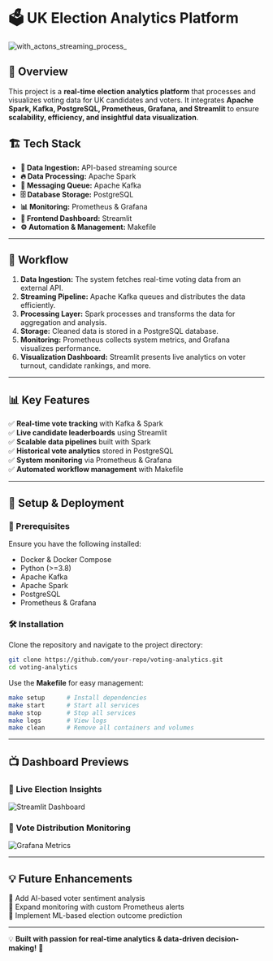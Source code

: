 # 🗳️ UK Election Analytics Platform

![with_actons_streaming_process_](https://github.com/user-attachments/assets/ba33e857-d838-4299-b87e-257789931d54)

## 🚀 Overview
This project is a **real-time election analytics platform** that processes and visualizes voting data for UK candidates and voters. It integrates **Apache Spark, Kafka, PostgreSQL, Prometheus, Grafana, and Streamlit** to ensure **scalability, efficiency, and insightful data visualization**.

## 🏗️ Tech Stack
- **📡 Data Ingestion:** API-based streaming source
- **🔥 Data Processing:** Apache Spark
- **📨 Messaging Queue:** Apache Kafka
- **🗄️ Database Storage:** PostgreSQL
- **📊 Monitoring:** Prometheus & Grafana
- **🎨 Frontend Dashboard:** Streamlit
- **⚙️ Automation & Management:** Makefile

---

## 🔄 Workflow
1. **Data Ingestion:** The system fetches real-time voting data from an external API.
2. **Streaming Pipeline:** Apache Kafka queues and distributes the data efficiently.
3. **Processing Layer:** Spark processes and transforms the data for aggregation and analysis.
4. **Storage:** Cleaned data is stored in a PostgreSQL database.
5. **Monitoring:** Prometheus collects system metrics, and Grafana visualizes performance.
6. **Visualization Dashboard:** Streamlit presents live analytics on voter turnout, candidate rankings, and more.

---

## 📊 Key Features
✅ **Real-time vote tracking** with Kafka & Spark  
✅ **Live candidate leaderboards** using Streamlit  
✅ **Scalable data pipelines** built with Spark  
✅ **Historical vote analytics** stored in PostgreSQL  
✅ **System monitoring** via Prometheus & Grafana  
✅ **Automated workflow management** with Makefile  

---

## 🚀 Setup & Deployment
### 🔧 Prerequisites
Ensure you have the following installed:
- Docker & Docker Compose
- Python (>=3.8)
- Apache Kafka
- Apache Spark
- PostgreSQL
- Prometheus & Grafana

### 🛠️ Installation
Clone the repository and navigate to the project directory:
```sh
git clone https://github.com/your-repo/voting-analytics.git
cd voting-analytics
```

Use the **Makefile** for easy management:
```sh
make setup      # Install dependencies
make start      # Start all services
make stop       # Stop all services
make logs       # View logs
make clean      # Remove all containers and volumes
```

---

## 📺 Dashboard Previews
### 📌 Live Election Insights
![Streamlit Dashboard](assets/streamlit_dashboard.png)

### 📌 Vote Distribution Monitoring
![Grafana Metrics](assets/grafana_metrics.png)

---

## 💡 Future Enhancements
🚀 Add AI-based voter sentiment analysis  
🚀 Expand monitoring with custom Prometheus alerts  
🚀 Implement ML-based election outcome prediction  

---

💡 **Built with passion for real-time analytics & data-driven decision-making!** 🚀
